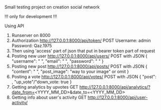 Small testing project on creation social network

!!! only for development !!!

Using API

1. Runserver on 8000
2. Authorization http://127.0.0.1:8000/api/token/ POST Username: admin Password: Qaz.1975
3. Then using 'access' part of json that put in bearer token part of request
4. Posting new user http://127.0.0.1:8000/api/users/ POST with JSON 
{
    "username": " ",
    "email": "  ",
    "password": " "
}
5. Posting new post http://127.0.0.1:8000/api/posts/ POST with JSON
{
    "content": "  ",
    "post_image": "way to your image" or omit
}
6. Posting a vote http://127.0.0.1:8000/api/votes/ POST with JSON
{
    "post": <id>,
    "up_vote"/"down_vote: true
}
7. Getting analytics by upvotes GET
http://127.0.0.1:8000/api/analytics/?date_from=<YYYY_MM_DD>&date_to=<YYYY_MM_DD>
8. Getting info about user's activity GET
http://127.0.0.1:8000/api/user-activity/